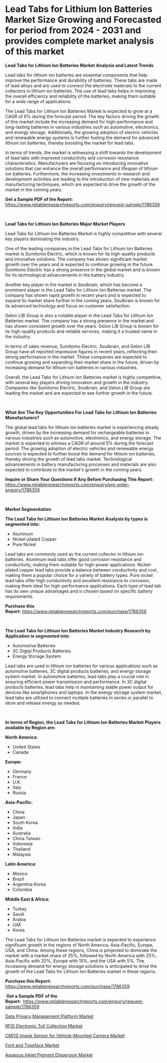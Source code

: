 <p><h1>Lead Tabs for Lithium Ion Batteries Market Size Growing and Forecasted for period from 2024 - 2031 and provides complete market analysis of this market</h1></p><p><strong>Lead Tabs for Lithium Ion Batteries Market Analysis and Latest Trends</strong></p>
<p><p>Lead tabs for lithium ion batteries are essential components that help improve the performance and durability of batteries. These tabs are made of lead alloys and are used to connect the electrode materials to the current collectors in lithium ion batteries. The use of lead tabs helps in improving the overall efficiency and reliability of the batteries, making them suitable for a wide range of applications.</p><p>The Lead Tabs for Lithium Ion Batteries Market is expected to grow at a CAGR of 8% during the forecast period. The key factors driving the growth of this market include the increasing demand for high-performance and long-lasting batteries in various industries such as automotive, electronics, and energy storage. Additionally, the growing adoption of electric vehicles and renewable energy systems is further fueling the demand for advanced lithium ion batteries, thereby boosting the market for lead tabs.</p><p>In terms of trends, the market is witnessing a shift towards the development of lead tabs with improved conductivity and corrosion resistance characteristics. Manufacturers are focusing on introducing innovative solutions that can enhance the overall performance and lifespan of lithium ion batteries. Furthermore, the increasing investments in research and development activities are leading to the introduction of new materials and manufacturing techniques, which are expected to drive the growth of the market in the coming years.</p></p>
<p><strong>Get a Sample PDF of the Report:&nbsp;</strong> <a href="https://www.reliableresearchreports.com/enquiry/request-sample/1786359">https://www.reliableresearchreports.com/enquiry/request-sample/1786359</a></p>
<p>&nbsp;</p>
<p><strong>Lead Tabs for Lithium Ion Batteries Major Market Players</strong></p>
<p><p>Lead Tabs for Lithium Ion Batteries Market is highly competitive with several key players dominating the industry. </p><p>One of the leading companies in the Lead Tabs for Lithium Ion Batteries market is Sumitomo Electric, which is known for its high-quality products and innovative solutions. The company has shown significant market growth over the years and is expected to continue growing in the future. Sumitomo Electric has a strong presence in the global market and is known for its technological advancements in the battery industry.</p><p>Another key player in the market is Soulbrain, which has become a prominent player in the Lead Tabs for Lithium Ion Batteries market. The company has shown rapid growth in recent years and is expected to expand its market share further in the coming years. Soulbrain is known for its advanced technology and focus on customer satisfaction.</p><p>Gelon LIB Group is also a notable player in the Lead Tabs for Lithium Ion Batteries market. The company has a strong presence in the market and has shown consistent growth over the years. Gelon LIB Group is known for its high-quality products and reliable services, making it a trusted name in the industry.</p><p>In terms of sales revenue, Sumitomo Electric, Soulbrain, and Gelon LIB Group have all reported impressive figures in recent years, reflecting their strong performance in the market. These companies are expected to continue growing and expanding their market share in the future, driven by increasing demand for lithium-ion batteries in various industries.</p><p>Overall, the Lead Tabs for Lithium Ion Batteries market is highly competitive, with several key players driving innovation and growth in the industry. Companies like Sumitomo Electric, Soulbrain, and Gelon LIB Group are leading the market and are expected to see further growth in the future.</p></p>
<p>&nbsp;</p>
<p><strong>What Are The Key Opportunities For Lead Tabs for Lithium Ion Batteries Manufacturers?</strong></p>
<p><p>The global lead tabs for lithium ion batteries market is experiencing steady growth, driven by the increasing demand for rechargeable batteries in various industries such as automotive, electronics, and energy storage. The market is expected to witness a CAGR of around 5% during the forecast period. The growing adoption of electric vehicles and renewable energy sources is expected to further boost the demand for lithium ion batteries, thereby driving the growth of lead tabs market. Technological advancements in battery manufacturing processes and materials are also expected to contribute to the market's growth in the coming years.</p></p>
<p><strong>Inquire or Share Your Questions If Any Before Purchasing This Report:</strong> <a href="https://www.reliableresearchreports.com/enquiry/pre-order-enquiry/1786359">https://www.reliableresearchreports.com/enquiry/pre-order-enquiry/1786359</a></p>
<p>&nbsp;</p>
<p><strong>Market Segmentation</strong></p>
<p><strong>The Lead Tabs for Lithium Ion Batteries Market Analysis by types is segmented into:</strong></p>
<p><ul><li>Aluminum</li><li>Nickel-plated Copper</li><li>Pure Nickel</li></ul></p>
<p><p>Lead tabs are commonly used as the current collector in lithium ion batteries. Aluminum lead tabs offer good corrosion resistance and conductivity, making them suitable for high-power applications. Nickel-plated copper lead tabs provide a balance between conductivity and cost, making them a popular choice for a variety of battery types. Pure nickel lead tabs offer high conductivity and excellent resistance to corrosion, making them ideal for high-performance applications. Each type of lead tab has its own unique advantages and is chosen based on specific battery requirements.</p></p>
<p><strong>Purchase this Report:&nbsp;</strong><a href="https://www.reliableresearchreports.com/purchase/1786359">https://www.reliableresearchreports.com/purchase/1786359</a></p>
<p>&nbsp;</p>
<p><strong>The Lead Tabs for Lithium Ion Batteries Market Industry Research by Application is segmented into:</strong></p>
<p><ul><li>Automotive Batteries</li><li>3C Digtal Products Batteries</li><li>Energy Storage System</li></ul></p>
<p><p>Lead tabs are used in lithium ion batteries for various applications such as automotive batteries, 3C digital products batteries, and energy storage system market. In automotive batteries, lead tabs play a crucial role in ensuring efficient power transmission and performance. In 3C digital products batteries, lead tabs help in maintaining stable power output for devices like smartphones and laptops. In the energy storage system market, lead tabs are utilized to connect multiple batteries in series or parallel to store and release energy as needed.</p></p>
<p>&nbsp;</p>
<p><strong>In terms of Region, the Lead Tabs for Lithium Ion Batteries Market Players available by Region are:</strong></p>
<p>
    <p> <strong> North America: </strong>
        <ul>
            <li>United States</li>
            <li>Canada</li>
        </ul>
        </p> 
    <p> <strong> Europe: </strong>
        <ul>
            <li>Germany</li>
            <li>France</li>
            <li>U.K.</li>
            <li>Italy</li>
            <li>Russia</li>
        </ul>
        </p> 
    <p> <strong> Asia-Pacific: </strong>
        <ul>
            <li>China</li>
            <li>Japan</li>
            <li>South Korea</li>
            <li>India</li>
            <li>Australia</li>
            <li>China Taiwan</li>
            <li>Indonesia</li>
            <li>Thailand</li>
            <li>Malaysia</li>
        </ul>
        </p> 
    <p> <strong> Latin America: </strong>
        <ul>
            <li>Mexico</li>
            <li>Brazil</li>
            <li>Argentina Korea</li>
            <li>Colombia</li>
        </ul>
        </p> 
    <p> <strong> Middle East & Africa: </strong>
        <ul>
            <li>Turkey</li>
            <li>Saudi</li>
            <li>Arabia</li>
            <li>UAE</li>
            <li>Korea</li>
        </ul>
    </p>
    </p>
<p><p>The Lead Tabs for Lithium Ion Batteries market is expected to experience significant growth in the regions of North America, Asia-Pacific, Europe, USA, and China. Among these regions, China is projected to dominate the market with a market share of 35%, followed by North America with 25%, Asia-Pacific with 20%, Europe with 15%, and the USA with 5%. The increasing demand for energy storage solutions is anticipated to drive the growth of the Lead Tabs for Lithium Ion Batteries market in these regions.</p></p>
<p><strong>Purchase this Report: </strong><a href="https://www.reliableresearchreports.com/purchase/1786359">https://www.reliableresearchreports.com/purchase/1786359</a></p>
<p>&nbsp;<strong>Get a Sample PDF of the Report:&nbsp;&nbsp;</strong><a href="https://www.reliableresearchreports.com/enquiry/request-sample/1786359">https://www.reliableresearchreports.com/enquiry/request-sample/1786359</a></p>
<p><strong></strong></p>
<p><p><a href="https://medium.com/@pauladams6h/data-privacy-management-platform-market-the-key-to-successful-business-strategy-forecast-till-2031-a38b6e0b981c">Data Privacy Management Platform Market</a></p><p><a href="https://medium.com/@pauladams6h/rfid-electronic-toll-collection-market-size-and-market-trends-complete-industry-overview-2024-to-f29eabee0aad">RFID Electronic Toll Collection Market</a></p><p><a href="https://github.com/mharielmesa/Market-Research-Report-List-2/blob/main/cmos-image-sensor-for-vehicle-mounted-camera-market.md">CMOS Image Sensor for Vehicle-Mounted Camera Market</a></p><p><a href="https://medium.com/@pauladams6h/font-and-typeface-market-size-reveals-the-best-marketing-channels-in-global-industry-c2ced8741dd1">Font and Typeface Market</a></p><p><a href="https://github.com/suaretopek9/Market-Research-Report-List-1/blob/main/aqueous-inkjet-pigment-dispersion-market.md">Aqueous Inkjet Pigment Dispersion Market</a></p></p>